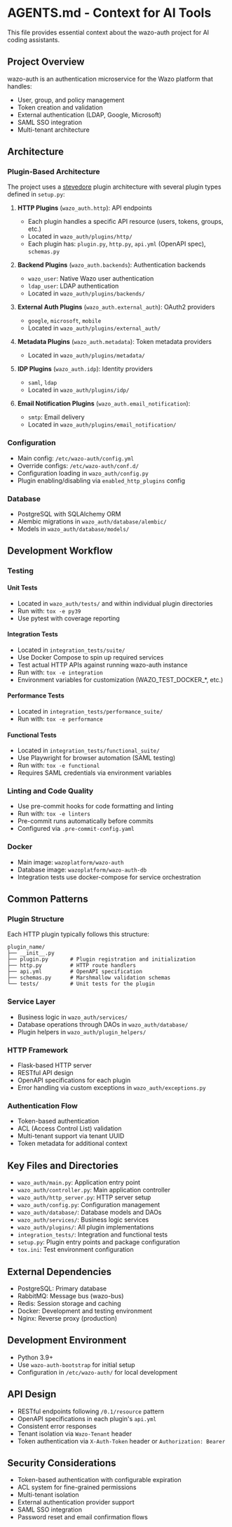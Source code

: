 # AGENTS.md - Context for AI Tools

This file provides essential context about the wazo-auth project for AI coding assistants.

## Project Overview

wazo-auth is an authentication microservice for the Wazo platform that handles:
- User, group, and policy management
- Token creation and validation
- External authentication (LDAP, Google, Microsoft)
- SAML SSO integration
- Multi-tenant architecture

## Architecture

### Plugin-Based Architecture

The project uses a [stevedore](https://docs.openstack.org/stevedore/latest/user/index.html) plugin architecture with several plugin types defined in `setup.py`:

1. **HTTP Plugins** (`wazo_auth.http`): API endpoints
   - Each plugin handles a specific API resource (users, tokens, groups, etc.)
   - Located in `wazo_auth/plugins/http/`
   - Each plugin has: `plugin.py`, `http.py`, `api.yml` (OpenAPI spec), `schemas.py`

2. **Backend Plugins** (`wazo_auth.backends`): Authentication backends
   - `wazo_user`: Native Wazo user authentication
   - `ldap_user`: LDAP authentication
   - Located in `wazo_auth/plugins/backends/`

3. **External Auth Plugins** (`wazo_auth.external_auth`): OAuth2 providers
   - `google`, `microsoft`, `mobile`
   - Located in `wazo_auth/plugins/external_auth/`

4. **Metadata Plugins** (`wazo_auth.metadata`): Token metadata providers
   - Located in `wazo_auth/plugins/metadata/`

5. **IDP Plugins** (`wazo_auth.idp`): Identity providers
   - `saml`, `ldap`
   - Located in `wazo_auth/plugins/idp/`

6. **Email Notification Plugins** (`wazo_auth.email_notification`):
   - `smtp`: Email delivery
   - Located in `wazo_auth/plugins/email_notification/`

### Configuration
- Main config: `/etc/wazo-auth/config.yml`
- Override configs: `/etc/wazo-auth/conf.d/`
- Configuration loading in `wazo_auth/config.py`
- Plugin enabling/disabling via `enabled_http_plugins` config

### Database
- PostgreSQL with SQLAlchemy ORM
- Alembic migrations in `wazo_auth/database/alembic/`
- Models in `wazo_auth/database/models/`

## Development Workflow

### Testing

#### Unit Tests
- Located in `wazo_auth/tests/` and within individual plugin directories
- Run with: `tox -e py39`
- Use pytest with coverage reporting

#### Integration Tests
- Located in `integration_tests/suite/`
- Use Docker Compose to spin up required services
- Test actual HTTP APIs against running wazo-auth instance
- Run with: `tox -e integration`
- Environment variables for customization (WAZO_TEST_DOCKER_*, etc.)

#### Performance Tests
- Located in `integration_tests/performance_suite/`
- Run with: `tox -e performance`

#### Functional Tests
- Located in `integration_tests/functional_suite/`
- Use Playwright for browser automation (SAML testing)
- Run with: `tox -e functional`
- Requires SAML credentials via environment variables

### Linting and Code Quality
- Use pre-commit hooks for code formatting and linting
- Run with: `tox -e linters`
- Pre-commit runs automatically before commits
- Configured via `.pre-commit-config.yaml`

### Docker
- Main image: `wazoplatform/wazo-auth`
- Database image: `wazoplatform/wazo-auth-db`
- Integration tests use docker-compose for service orchestration

## Common Patterns

### Plugin Structure
Each HTTP plugin typically follows this structure:
```
plugin_name/
├── __init__.py
├── plugin.py       # Plugin registration and initialization
├── http.py         # HTTP route handlers
├── api.yml         # OpenAPI specification
├── schemas.py      # Marshmallow validation schemas
└── tests/          # Unit tests for the plugin
```

### Service Layer
- Business logic in `wazo_auth/services/`
- Database operations through DAOs in `wazo_auth/database/`
- Plugin helpers in `wazo_auth/plugin_helpers/`

### HTTP Framework
- Flask-based HTTP server
- RESTful API design
- OpenAPI specifications for each plugin
- Error handling via custom exceptions in `wazo_auth/exceptions.py`

### Authentication Flow
- Token-based authentication
- ACL (Access Control List) validation
- Multi-tenant support via tenant UUID
- Token metadata for additional context

## Key Files and Directories

- `wazo_auth/main.py`: Application entry point
- `wazo_auth/controller.py`: Main application controller
- `wazo_auth/http_server.py`: HTTP server setup
- `wazo_auth/config.py`: Configuration management
- `wazo_auth/database/`: Database models and DAOs
- `wazo_auth/services/`: Business logic services
- `wazo_auth/plugins/`: All plugin implementations
- `integration_tests/`: Integration and functional tests
- `setup.py`: Plugin entry points and package configuration
- `tox.ini`: Test environment configuration

## External Dependencies

- PostgreSQL: Primary database
- RabbitMQ: Message bus (wazo-bus)
- Redis: Session storage and caching
- Docker: Development and testing environment
- Nginx: Reverse proxy (production)

## Development Environment

- Python 3.9+
- Use `wazo-auth-bootstrap` for initial setup
- Configuration in `/etc/wazo-auth/` for local development

## API Design

- RESTful endpoints following `/0.1/resource` pattern
- OpenAPI specifications in each plugin's `api.yml`
- Consistent error responses
- Tenant isolation via `Wazo-Tenant` header
- Token authentication via `X-Auth-Token` header or `Authorization: Bearer`

## Security Considerations

- Token-based authentication with configurable expiration
- ACL system for fine-grained permissions
- Multi-tenant isolation
- External authentication provider support
- SAML SSO integration
- Password reset and email confirmation flows
